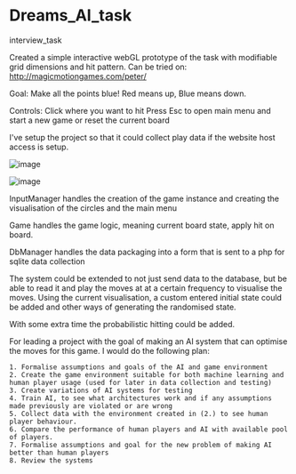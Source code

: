 # Dreams_AI_task
interview_task

Created a simple interactive webGL prototype of the task with modifiable grid dimensions and hit pattern.
Can be tried on: http://magicmotiongames.com/peter/

Goal: Make all the points blue!
Red means up, Blue means down.

Controls:
    Click where you want to hit
    Press Esc to open main menu and start a new game or reset the current board

I've setup the project so that it could collect play data if the website host access is setup.

![image](https://user-images.githubusercontent.com/61064454/112385163-30dc2580-8ce7-11eb-84ca-8b24f52b2e66.png)

![image](https://user-images.githubusercontent.com/61064454/112385205-3df91480-8ce7-11eb-8040-c8fd02a1f1d3.png)

InputManager handles the creation of the game instance and creating the visualisation of the circles and the main menu

Game handles the game logic, meaning current board state, apply hit on board.

DbManager handles the data packaging into a form that is sent to a php for sqlite data collection

The system could be extended to not just send data to the database, but be able to read it and play the moves at at a certain frequency to visualise the moves.
Using the current visualisation, a custom entered initial state could be added and other ways of generating the randomised state.

With some extra time the probabilistic hitting could be added.


For leading a project with the goal of making an AI system that can optimise the moves for this game. I would do the following plan:

	1. Formalise assumptions and goals of the AI and game environment
	2. Create the game environment suitable for both machine learning and human player usage (used for later in data collection and testing)
	3. Create variations of AI systems for testing
	4. Train AI, to see what architectures work and if any assumptions made previously are violated or are wrong
	5. Collect data with the environment created in (2.) to see human player behaviour.
	6. Compare the performance of human players and AI with available pool of players.
	7. Formalise assumptions and goal for the new problem of making AI better than human players
	8. Review the systems
